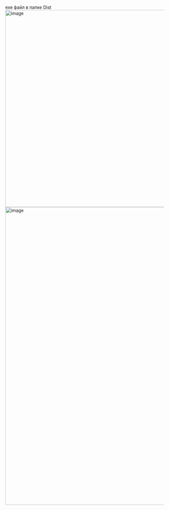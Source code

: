 exe файл в папке Dist
<img width="797" height="624" alt="image" src="https://github.com/user-attachments/assets/ad237b48-7cf2-44f4-b0ae-e51941d247ea" />
<img width="1179" height="943" alt="image" src="https://github.com/user-attachments/assets/22d365ac-b58e-406b-8f30-5f2df9d01036" />
